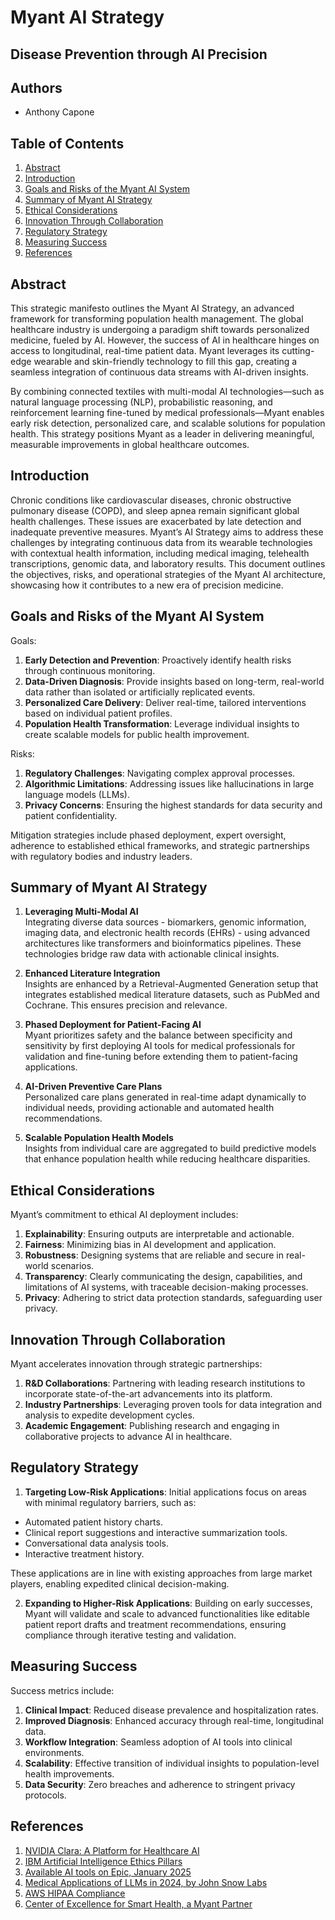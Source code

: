 
# Myant AI Strategy
## Disease Prevention through AI Precision

## Authors
- Anthony Capone

## Table of Contents
1. [Abstract](#abstract)
2. [Introduction](#introduction)
3. [Goals and Risks of the Myant AI System](#goals-and-risks-of-the-myant-ai-system)
4. [Summary of Myant AI Strategy](#summary-of-myant-ai-strategy)
5. [Ethical Considerations](#ethical-considerations)
6. [Innovation Through Collaboration](#innovation-through-collaboration)
7. [Regulatory Strategy](#regulatory-strategy)
8. [Measuring Success](#measuring-success)
9. [References](#references)

## Abstract
This strategic manifesto outlines the Myant AI Strategy, an advanced framework for transforming population health management. The global healthcare industry is undergoing a paradigm shift towards personalized medicine, fueled by AI. However, the success of AI in healthcare hinges on access to longitudinal, real-time patient data. Myant leverages its cutting-edge wearable and skin-friendly technology to fill this gap, creating a seamless integration of continuous data streams with AI-driven insights.

By combining connected textiles with multi-modal AI technologies—such as natural language processing (NLP), probabilistic reasoning, and reinforcement learning fine-tuned by medical professionals—Myant enables early risk detection, personalized care, and scalable solutions for population health. This strategy positions Myant as a leader in delivering meaningful, measurable improvements in global healthcare outcomes.

## Introduction
Chronic conditions like cardiovascular diseases, chronic obstructive pulmonary disease (COPD), and sleep apnea remain significant global health challenges. These issues are exacerbated by late detection and inadequate preventive measures. Myant’s AI Strategy aims to address these challenges by integrating continuous data from its wearable technologies with contextual health information, including medical imaging, telehealth transcriptions, genomic data, and laboratory results. This document outlines the objectives, risks, and operational strategies of the Myant AI architecture, showcasing how it contributes to a new era of precision medicine.

## Goals and Risks of the Myant AI System
Goals:
1. **Early Detection and Prevention**: Proactively identify health risks through continuous monitoring.
2. **Data-Driven Diagnosis**: Provide insights based on long-term, real-world data rather than isolated or artificially replicated events.
3. **Personalized Care Delivery**: Deliver real-time, tailored interventions based on individual patient profiles.
4. **Population Health Transformation**: Leverage individual insights to create scalable models for public health improvement.

Risks:
1. **Regulatory Challenges**: Navigating complex approval processes.
2. **Algorithmic Limitations**: Addressing issues like hallucinations in large language models (LLMs).
3. **Privacy Concerns**: Ensuring the highest standards for data security and patient confidentiality.

Mitigation strategies include phased deployment, expert oversight, adherence to established ethical frameworks, and strategic partnerships with regulatory bodies and industry leaders.

## Summary of Myant AI Strategy
1. **Leveraging Multi-Modal AI**  
   Integrating diverse data sources - biomarkers, genomic information, imaging data, and electronic health records (EHRs) - using advanced architectures like transformers and bioinformatics pipelines. These technologies bridge raw data with actionable clinical insights.

2. **Enhanced Literature Integration**  
   Insights are enhanced by a Retrieval-Augmented Generation setup that integrates established medical literature datasets, such as PubMed and Cochrane. This ensures precision and relevance.

3. **Phased Deployment for Patient-Facing AI**  
   Myant prioritizes safety and the balance between specificity and sensitivity by first deploying AI tools for medical professionals for validation and fine-tuning before extending them to patient-facing applications.

4. **AI-Driven Preventive Care Plans**  
   Personalized care plans generated in real-time adapt dynamically to individual needs, providing actionable and automated health recommendations.

5. **Scalable Population Health Models**  
   Insights from individual care are aggregated to build predictive models that enhance population health while reducing healthcare disparities.

## Ethical Considerations
Myant’s commitment to ethical AI deployment includes:
1. **Explainability**: Ensuring outputs are interpretable and actionable.
2. **Fairness**: Minimizing bias in AI development and application.
3. **Robustness**: Designing systems that are reliable and secure in real-world scenarios.
4. **Transparency**: Clearly communicating the design, capabilities, and limitations of AI systems, with traceable decision-making processes.
5. **Privacy**: Adhering to strict data protection standards, safeguarding user privacy.

## Innovation Through Collaboration
Myant accelerates innovation through strategic partnerships:

1. **R&D Collaborations**: Partnering with leading research institutions to incorporate state-of-the-art advancements into its platform.
2. **Industry Partnerships**: Leveraging proven tools for data integration and analysis to expedite development cycles.
3. **Academic Engagement**: Publishing research and engaging in collaborative projects to advance AI in healthcare.

## Regulatory Strategy

1. **Targeting Low-Risk Applications**: Initial applications focus on areas with minimal regulatory barriers, such as:

- Automated patient history charts.
- Clinical report suggestions and interactive summarization tools.
- Conversational data analysis tools.
- Interactive treatment history.

These applications are in line with existing approaches from large market players, enabling expedited clinical decision-making.

2. **Expanding to Higher-Risk Applications**: Building on early successes, Myant will validate and scale to advanced functionalities like editable patient report drafts and treatment recommendations, ensuring compliance through iterative testing and validation.

## Measuring Success
Success metrics include:
1. **Clinical Impact**: Reduced disease prevalence and hospitalization rates.
2. **Improved Diagnosis**: Enhanced accuracy through real-time, longitudinal data.
3. **Workflow Integration**: Seamless adoption of AI tools into clinical environments.
4. **Scalability**: Effective transition of individual insights to population-level health improvements.
5. **Data Security**: Zero breaches and adherence to stringent privacy protocols.

## References
1. [NVIDIA Clara: A Platform for Healthcare AI](https://www.nvidia.com/en-us/clara/)
2. [IBM Artificial Intelligence Ethics Pillars](https://www.ibm.com/policy/ibm-artificial-intelligence-pillars/)
3. [Available AI tools on Epic, January 2025](https://www.epic.com/software/ai/)
4. [Medical Applications of LLMs in 2024, by John Snow Labs](https://www.johnsnowlabs.com/generative-ai-in-healthcare/)
5. [AWS HIPAA Compliance](https://aws.amazon.com/compliance/hipaa-compliance/)
6. [Center of Excellence for Smart Health, a Myant Partner](https://www.kaust.edu.sa/en/study/faculty/xin-gao)
